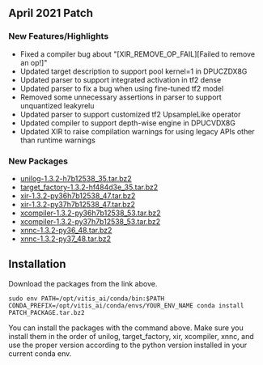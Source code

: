 ## April 2021 Patch
### New Features/Highlights
- Fixed a compiler bug about "[XIR_REMOVE_OP_FAIL][Failed to remove an op!]"
- Updated target description to support pool kernel=1 in DPUCZDX8G
- Updated parser to support integrated activation in tf2 dense
- Updated parser to fix a bug when using fine-tuned tf2 model
- Removed some unnecessary assertions in parser to support unquantized leakyrelu
- Updated parser to support customized tf2 UpsampleLike operator
- Updated compiler to support depth-wise engine in DPUCVDX8G
- Updated XIR to raise compilation warnings for using legacy APIs other than runtime warnings

### New Packages
- [unilog-1.3.2-h7b12538_35.tar.bz2](https://www.xilinx.com/bin/public/openDownload?filename=unilog-1.3.2-h7b12538_35.tar.bz2)
- [target_factory-1.3.2-hf484d3e_35.tar.bz2](https://www.xilinx.com/bin/public/openDownload?filename=target_factory-1.3.2-hf484d3e_35.tar.bz2) 
- [xir-1.3.2-py36h7b12538_47.tar.bz2](https://www.xilinx.com/bin/public/openDownload?filename=xir-1.3.2-py36h7b12538_47.tar.bz2)
- [xir-1.3.2-py37h7b12538_47.tar.bz2](https://www.xilinx.com/bin/public/openDownload?filename=xir-1.3.2-py37h7b12538_47.tar.bz2)
- [xcompiler-1.3.2-py36h7b12538_53.tar.bz2](https://www.xilinx.com/bin/public/openDownload?filename=xcompiler-1.3.2-py36h7b12538_53.tar.bz2)
- [xcompiler-1.3.2-py37h7b12538_53.tar.bz2](https://www.xilinx.com/bin/public/openDownload?filename=xcompiler-1.3.2-py37h7b12538_53.tar.bz2)
- [xnnc-1.3.2-py36_48.tar.bz2](https://www.xilinx.com/bin/public/openDownload?filename=xnnc-1.3.2-py36_48.tar.bz2)
- [xnnc-1.3.2-py37_48.tar.bz2](https://www.xilinx.com/bin/public/openDownload?filename=xnnc-1.3.2-py37_48.tar.bz2)

## Installation
Download the packages from the link above. 
```
sudo env PATH=/opt/vitis_ai/conda/bin:$PATH CONDA_PREFIX=/opt/vitis_ai/conda/envs/YOUR_ENV_NAME conda install PATCH_PACKAGE.tar.bz2
```
You can install the packages with the command above. Make sure you install them in the order of unilog, target_factory, xir, xcompiler, xnnc, and use the proper version according to the python version installed in your current conda env.
